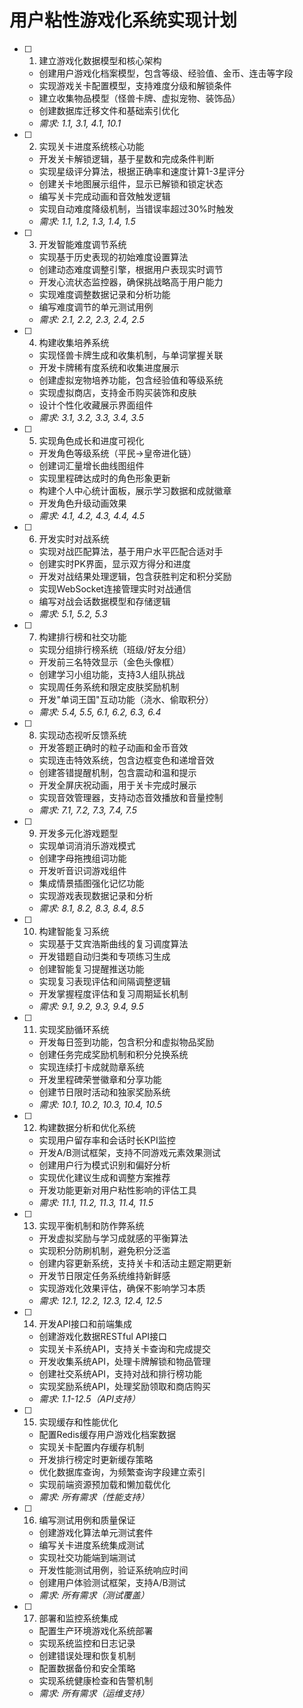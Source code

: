 # 用户粘性游戏化系统实现计划

- [ ] 1. 建立游戏化数据模型和核心架构
  - 创建用户游戏化档案模型，包含等级、经验值、金币、连击等字段
  - 实现游戏关卡配置模型，支持难度分级和解锁条件
  - 建立收集物品模型（怪兽卡牌、虚拟宠物、装饰品）
  - 创建数据库迁移文件和基础索引优化
  - _需求: 1.1, 3.1, 4.1, 10.1_

- [ ] 2. 实现关卡进度系统核心功能
  - 开发关卡解锁逻辑，基于星数和完成条件判断
  - 实现星级评分算法，根据正确率和速度计算1-3星评分
  - 创建关卡地图展示组件，显示已解锁和锁定状态
  - 编写关卡完成动画和音效触发逻辑
  - 实现自动难度降级机制，当错误率超过30%时触发
  - _需求: 1.1, 1.2, 1.3, 1.4, 1.5_

- [ ] 3. 开发智能难度调节系统
  - 实现基于历史表现的初始难度设置算法
  - 创建动态难度调整引擎，根据用户表现实时调节
  - 开发心流状态监控器，确保挑战略高于用户能力
  - 实现难度调整数据记录和分析功能
  - 编写难度调节的单元测试用例
  - _需求: 2.1, 2.2, 2.3, 2.4, 2.5_

- [ ] 4. 构建收集培养系统
  - 实现怪兽卡牌生成和收集机制，与单词掌握关联
  - 开发卡牌稀有度系统和收集进度展示
  - 创建虚拟宠物培养功能，包含经验值和等级系统
  - 实现虚拟商店，支持金币购买装饰和皮肤
  - 设计个性化收藏展示界面组件
  - _需求: 3.1, 3.2, 3.3, 3.4, 3.5_

- [ ] 5. 实现角色成长和进度可视化
  - 开发角色等级系统（平民→皇帝进化链）
  - 创建词汇量增长曲线图组件
  - 实现里程碑达成时的角色形象更新
  - 构建个人中心统计面板，展示学习数据和成就徽章
  - 开发角色升级动画效果
  - _需求: 4.1, 4.2, 4.3, 4.4, 4.5_

- [ ] 6. 开发实时对战系统
  - 实现对战匹配算法，基于用户水平匹配合适对手
  - 创建实时PK界面，显示双方得分和进度
  - 开发对战结果处理逻辑，包含获胜判定和积分奖励
  - 实现WebSocket连接管理实时对战通信
  - 编写对战会话数据模型和存储逻辑
  - _需求: 5.1, 5.2, 5.3_

- [ ] 7. 构建排行榜和社交功能
  - 实现分组排行榜系统（班级/好友分组）
  - 开发前三名特效显示（金色头像框）
  - 创建学习小组功能，支持3人组队挑战
  - 实现周任务系统和限定皮肤奖励机制
  - 开发"单词王国"互动功能（浇水、偷取积分）
  - _需求: 5.4, 5.5, 6.1, 6.2, 6.3, 6.4_

- [ ] 8. 实现动态视听反馈系统
  - 开发答题正确时的粒子动画和金币音效
  - 实现连击特效系统，包含边框变色和递增音效
  - 创建答错提醒机制，包含震动和温和提示
  - 开发全屏庆祝动画，用于关卡完成时展示
  - 实现音效管理器，支持动态音效播放和音量控制
  - _需求: 7.1, 7.2, 7.3, 7.4, 7.5_

- [ ] 9. 开发多元化游戏题型
  - 实现单词消消乐游戏模式
  - 创建字母拖拽组词功能
  - 开发听音识词游戏组件
  - 集成情景插图强化记忆功能
  - 实现游戏表现数据记录和分析
  - _需求: 8.1, 8.2, 8.3, 8.4, 8.5_

- [ ] 10. 构建智能复习系统
  - 实现基于艾宾浩斯曲线的复习调度算法
  - 开发错题自动归类和专项练习生成
  - 创建智能复习提醒推送功能
  - 实现复习表现评估和间隔调整逻辑
  - 开发掌握程度评估和复习周期延长机制
  - _需求: 9.1, 9.2, 9.3, 9.4, 9.5_

- [ ] 11. 实现奖励循环系统
  - 开发每日签到功能，包含积分和虚拟物品奖励
  - 创建任务完成奖励机制和积分兑换系统
  - 实现连续打卡成就勋章系统
  - 开发里程碑荣誉徽章和分享功能
  - 创建节日限时活动和独家奖励系统
  - _需求: 10.1, 10.2, 10.3, 10.4, 10.5_

- [ ] 12. 构建数据分析和优化系统
  - 实现用户留存率和会话时长KPI监控
  - 开发A/B测试框架，支持不同游戏元素效果测试
  - 创建用户行为模式识别和偏好分析
  - 实现优化建议生成和调整方案推荐
  - 开发功能更新对用户粘性影响的评估工具
  - _需求: 11.1, 11.2, 11.3, 11.4, 11.5_

- [ ] 13. 实现平衡机制和防作弊系统
  - 开发虚拟奖励与学习成就感的平衡算法
  - 实现积分防刷机制，避免积分泛滥
  - 创建内容更新系统，支持关卡和活动主题定期更新
  - 开发节日限定任务系统维持新鲜感
  - 实现游戏化效果评估，确保不影响学习本质
  - _需求: 12.1, 12.2, 12.3, 12.4, 12.5_

- [ ] 14. 开发API接口和前端集成
  - 创建游戏化数据RESTful API接口
  - 实现关卡系统API，支持关卡查询和完成提交
  - 开发收集系统API，处理卡牌解锁和物品管理
  - 创建社交系统API，支持对战和排行榜功能
  - 实现奖励系统API，处理奖励领取和商店购买
  - _需求: 1.1-12.5（API支持）_

- [ ] 15. 实现缓存和性能优化
  - 配置Redis缓存用户游戏化档案数据
  - 实现关卡配置内存缓存机制
  - 开发排行榜定时更新缓存策略
  - 优化数据库查询，为频繁查询字段建立索引
  - 实现前端资源预加载和懒加载优化
  - _需求: 所有需求（性能支持）_

- [ ] 16. 编写测试用例和质量保证
  - 创建游戏化算法单元测试套件
  - 编写关卡进度系统集成测试
  - 实现社交功能端到端测试
  - 开发性能测试用例，验证系统响应时间
  - 创建用户体验测试框架，支持A/B测试
  - _需求: 所有需求（测试覆盖）_

- [ ] 17. 部署和监控系统集成
  - 配置生产环境游戏化系统部署
  - 实现系统监控和日志记录
  - 创建错误处理和恢复机制
  - 配置数据备份和安全策略
  - 实现系统健康检查和告警机制
  - _需求: 所有需求（运维支持）_